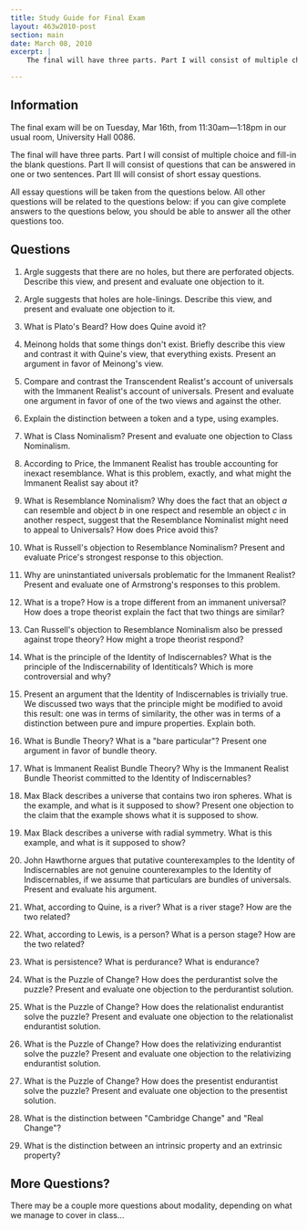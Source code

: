 ```yaml
---
title: Study Guide for Final Exam
layout: 463w2010-post
section: main
date: March 08, 2010
excerpt: |
    The final will have three parts. Part I will consist of multiple choice and fill-in the blank questions. Part II will consist of questions that can be answered in one or two sentences. Part III will consist of short essay questions. All essay questions will be taken from the questions below.

---
```



## Information

The final exam will be on Tuesday, Mar 16th, from 11:30am—1:18pm in our usual room, University Hall 0086.

The final will have three parts. Part I will consist of multiple choice and fill-in the blank questions. Part II will consist of questions that can be answered in one or two sentences. Part III will consist of short essay questions.

All essay questions will be taken from the questions below. All other questions will be related to the questions below: if you can give complete answers to the questions below, you should be able to answer all the other questions too.

## Questions

1.  Argle suggests that there are no holes, but there are perforated objects. Describe this view, and present and evaluate one objection to it.

2.  Argle suggests that holes are hole-linings. Describe this view, and present and evaluate one objection to it.

3.  What is Plato's Beard? How does Quine avoid it?

4.  Meinong holds that some things don't exist. Briefly describe this view and contrast it with Quine's view, that everything exists. Present an argument in favor of Meinong's view.

5.  Compare and contrast the Transcendent Realist's account of universals with the Immanent Realist's account of universals. Present and evaluate one argument in favor of one of the two views and against the other.

6.  Explain the distinction between a token and a type, using examples.

7.  What is Class Nominalism? Present and evaluate one objection to Class Nominalism.

8.  According to Price, the Immanent Realist has trouble accounting for inexact resemblance. What is this problem, exactly, and what might the Immanent Realist say about it?

9.  What is Resemblance Nominalism? Why does the fact that an object *a* can resemble and object *b* in one respect and resemble an object *c* in another respect, suggest that the Resemblance Nominalist might need to appeal to Universals? How does Price avoid this?

10. What is Russell's objection to Resemblance Nominalism? Present and evaluate Price's strongest response to this objection.

11. Why are uninstantiated universals problematic for the Immanent Realist? Present and evaluate one of Armstrong's responses to this problem.

12. What is a trope? How is a trope different from an immanent universal? How does a trope theorist explain the fact that two things are similar?

13. Can Russell's objection to Resemblance Nominalism also be pressed against trope theory? How might a trope theorist respond?

14. What is the principle of the Identity of Indiscernables? What is the principle of the Indiscernability of Identiticals? Which is more controversial and why?

15. Present an argument that the Identity of Indiscernables is trivially true. We discussed two ways that the principle might be modified to avoid this result: one was in terms of similarity, the other was in terms of a distinction between pure and impure properties. Explain both.

16. What is Bundle Theory? What is a "bare particular"? Present one argument in favor of bundle theory.

16. What is Immanent Realist Bundle Theory? Why is the Immanent Realist Bundle Theorist committed to the Identity of Indiscernables?

18. Max Black describes a universe that contains two iron spheres. What is the example, and what is it supposed to show? Present one objection to the claim that the example shows what it is supposed to show.

19. Max Black describes a universe with radial symmetry. What is this example, and what is it supposed to show?

20. John Hawthorne argues that putative counterexamples to the Identity of Indiscernables are not genuine counterexamples to the Identity of Indiscernables, if we assume that particulars are bundles of universals. Present and evaluate his argument.

21. What, according to Quine, is a river? What is a river stage? How are the two related?

22. What, according to Lewis, is a person? What is a person stage? How are the two related?

23. What is persistence? What is perdurance? What is endurance?

24. What is the Puzzle of Change? How does the perdurantist solve the puzzle? Present and evaluate one objection to the perdurantist solution.

25. What is the Puzzle of Change? How does the relationalist endurantist solve the puzzle? Present and evaluate one objection to the relationalist endurantist solution.

26. What is the Puzzle of Change? How does the relativizing endurantist solve the puzzle? Present and evaluate one objection to the relativizing endurantist solution.

27. What is the Puzzle of Change? How does the presentist endurantist solve the puzzle? Present and evaluate one objection to the presentist solution.

28. What is the distinction between "Cambridge Change" and "Real Change"?

29. What is the distinction between an intrinsic property and an extrinsic property?

## More Questions?

There may be a couple more questions about modality, depending on what we manage to cover in class...



